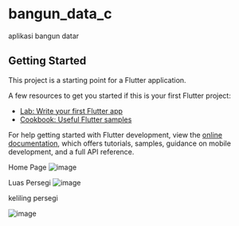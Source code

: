 # bangun_data_c

aplikasi bangun datar

## Getting Started

This project is a starting point for a Flutter application.

A few resources to get you started if this is your first Flutter project:

- [Lab: Write your first Flutter app](https://docs.flutter.dev/get-started/codelab)
- [Cookbook: Useful Flutter samples](https://docs.flutter.dev/cookbook)

For help getting started with Flutter development, view the
[online documentation](https://docs.flutter.dev/), which offers tutorials,
samples, guidance on mobile development, and a full API reference.

Home Page
![image](https://github.com/hafizprasejarah/bangun_datar_kelas_c/assets/151703354/003eb781-1d17-4847-a3cc-08da432f5c78)

Luas Persegi
![image](https://github.com/hafizprasejarah/bangun_datar_kelas_c/assets/151703354/d7d705c1-e611-472a-a8d1-981ce5bc91ad)

keliling persegi

![image](https://github.com/hafizprasejarah/bangun_datar_kelas_c/assets/151703354/0eb696f9-9ffa-41f3-98a0-adb6cbe94d30)


